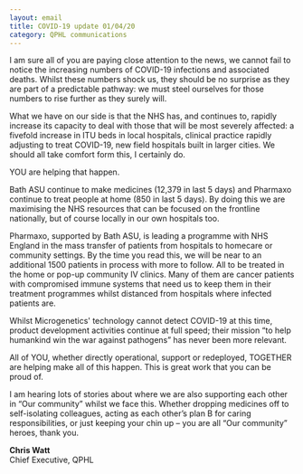 ```yaml
---
layout: email
title: COVID-19 update 01/04/20
category: QPHL communications
---
```


I am sure all of you are paying close attention to the news, we cannot fail to notice the increasing numbers of COVID-19 infections and associated deaths. Whilst these numbers shock us, they should be no surprise as they are part of a predictable pathway: we must steel ourselves for those numbers to rise further as they surely will.

What we have on our side is that the NHS has, and continues to, rapidly increase its capacity to deal with those that will be most severely affected: a fivefold increase in ITU beds in local hospitals, clinical practice rapidly adjusting to treat COVID-19, new field hospitals built in larger cities. We should all take comfort form this, I certainly do.

YOU are helping that happen.

Bath ASU continue to make medicines (12,379 in last 5 days) and Pharmaxo continue to treat people at home (850 in last 5 days). By doing this we are maximising the NHS resources that can be focused on the frontline nationally, but of course locally in our own hospitals too.

Pharmaxo, supported by Bath ASU, is leading a programme with NHS England in the mass transfer of patients from hospitals to homecare or community settings. By the time you read this, we will be near to an additional 1500 patients in process with more to follow. All to be treated in the home or pop-up community IV clinics. Many of them are cancer patients with compromised immune systems that need us to keep them in their treatment programmes whilst distanced from hospitals where infected patients are.

Whilst Microgenetics' technology cannot detect COVID-19 at this time, product development activities continue at full speed; their mission “to help humankind win the war against pathogens” has never been more relevant.

All of YOU, whether directly operational, support or redeployed, TOGETHER are helping make all of this happen. This is great work that you can be proud of.

I am hearing lots of stories about where we are also supporting each other in “Our community” whilst we face this. Whether dropping medicines off to self-isolating colleagues, acting as each other’s plan B for caring responsibilities, or just keeping your chin up – you are all “Our community” heroes, thank you.

**Chris Watt**<br>
Chief Executive, QPHL